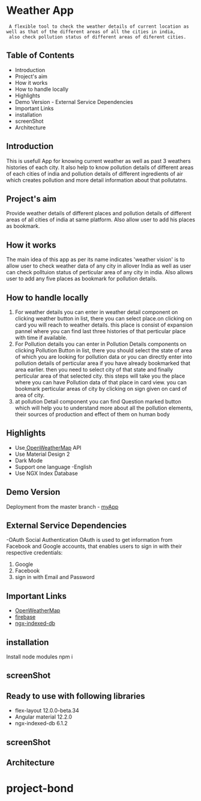 # Weather App

     A flexible tool to check the weather details of current location as well as that of the different areas of all the cities in india,
     also check pollution status of different areas of diferent cities.
  
## Table of Contents

   -  Introduction
   - Project's aim
   -  How it works
   -  How to handle locally
   - Highlights
   - Demo Version
    - External Service Dependencies
   -  Important Links    
   -  installation
   -  screenShot
   - Architecture


## Introduction
  This is usefull App for knowing current weather as well as past 3 weathers histories of each city. It also help to know pollution details of different areas of each cities of india and pollution details of different ingredients of air which creates pollution and more detail information about that pollutatns. 
 
## Project's aim
Provide weather details of different places and pollution details of different areas of all cities of india at same platform. Also allow user to add his places as bookmark.
## How it works
The main idea of this app as per its name indicates 'weather vision' is to allow user to check weather data of any city in allover India as well as user can check polltuion status of perticular area of any city in india. Also allows user to add any five places as bookmark for pollution details.

  ##  How to handle locally
1. For weather details you can enter in weather detail component on clicking weather button in list, there you can select place.on clicking on card you will reach to weather details. this place is consist of expansion pannel where you can find last three histories of that perticular place with time if available.
2. For Pollution details you can enter in Pollution Details components on clicking Pollution Button in list, there you should select the state of area of which you are looking for pollution data or you can directly enter into pollution details of perticular area if you have already bookmarked that area earlier. then you need to select city of that state and finally perticular area of that selected city. this steps will take you the place where you can have Pollution data of that place in card view. you can bookmark perticular areas of city by clicking on sign given on card of area of city.
3. at pollution Detail component you can find Question marked button which will help you to understand more about all the pollution elements, their sources of production and effect of them on human body  
## Highlights
- Use[ OpenWeatherMap](https://openweathermap.org/) API
- Use Material Design 2
- Dark Mode
- Support one language -English
- Use NGX Index Database

## Demo Version
Deployment from the master branch - [myApp]()

## External Service Dependencies
-OAuth Social Authentication
   OAuth is used to get information from Facebook and Google accounts, that enables users to sign in with their respective credentials:
   1. Google 
   2. Facebook 
   3. sign in with Email and Password
## Important Links
- [ OpenWeatherMap](https://openweathermap.org/) 
- [firebase](firebase.com)
- [ngx-indexed-db](https://www.npmjs.com/package/ngx-indexed-db)

 ## installation
  Install node modules npm i
## screenShot

## Ready to use with following libraries
  - flex-layout 12.0.0-beta.34
  - Angular material 12.2.0
  - ngx-indexed-db 6.1.2
##  screenShot
## Architecture


# project-bond
